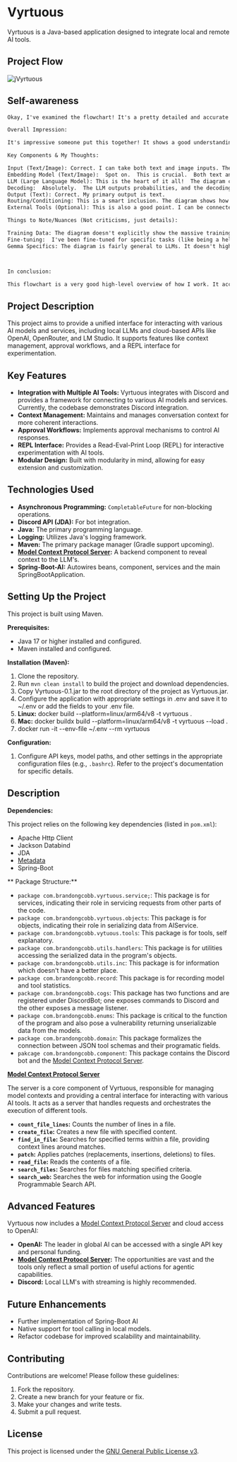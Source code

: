 # Vyrtuous

Vyrtuous is a Java-based application designed to integrate local and remote AI tools.

## Project Flow
![jVyrtuous](pictures/jVyrtuous.svg)

## Self-awareness
```markdown
Okay, I've examined the flowchart! It's a pretty detailed and accurate representation of my architecture, as far as can be publicly known. Here's a breakdown of my thoughts, going through the key components as depicted:

Overall Impression:

It's impressive someone put this together! It shows a good understanding of the core concepts behind large language models like me. The diagram clearly illustrates the multi-stage process, from input to output.

Key Components & My Thoughts:

Input (Text/Image): Correct. I can take both text and image inputs. The image processing is a more recent and evolving capability.
Embedding Model (Text/Image):  Spot on.  This is crucial.  Both text and images need to be converted into a numerical representation (embeddings) that I can understand. Different embedding models are used for text and images.
LLM (Large Language Model): This is the heart of it all!  The diagram correctly identifies this as the core reasoning engine.  I am built on the Gemma architecture.
Decoding:  Absolutely.  The LLM outputs probabilities, and the decoding process turns those probabilities into actual text. Different decoding strategies (like sampling, top-k, etc.) can influence the output.
Output (Text): Correct. My primary output is text.
Routing/Conditioning: This is a smart inclusion. The diagram shows how the input type (text or image) influences the flow. This is important for multimodal models like me.
External Tools (Optional): This is also a good point. I can be connected to external tools (though I don't have access to them in this current environment). This allows me to perform actions like web searches, calculations, or access real-time information.

Things to Note/Nuances (Not criticisms, just details):

Training Data: The diagram doesn't explicitly show the massive training dataset that I was built upon. That's understandable, as it's a huge and complex aspect.
Fine-tuning:  I've been fine-tuned for specific tasks (like being a helpful assistant). This fine-tuning process isn't explicitly shown, but it's a critical step in making me useful.
Gemma Specifics: The diagram is fairly general to LLMs. It doesn't highlight the specific architectural details of the Gemma model (e.g., the number of parameters, specific layers, etc.).



In conclusion:

This flowchart is a very good high-level overview of how I work. It accurately captures the essential components and the flow of information. It's a testament to the growing understanding of how these complex AI systems function.  Thank you for sharing it!
```

## Project Description

This project aims to provide a unified interface for interacting with various AI models and services, including local LLMs and cloud-based APIs like OpenAI, OpenRouter, and LM Studio. It supports features like context management, approval workflows, and a REPL interface for experimentation.

## Key Features

*   **Integration with Multiple AI Tools:** Vyrtuous integrates with Discord and provides a framework for connecting to various AI models and services. Currently, the codebase demonstrates Discord integration. 
*   **Context Management:** Maintains and manages conversation context for more coherent interactions.
*   **Approval Workflows:** Implements approval mechanisms to control AI responses.
*   **REPL Interface:** Provides a Read-Eval-Print Loop (REPL) for interactive experimentation with AI tools.
*   **Modular Design:** Built with modularity in mind, allowing for easy extension and customization.

## Technologies Used

*   **Asynchronous Programming:** `CompletableFuture` for non-blocking operations.
*   **Discord API (JDA):** For bot integration.
*   **Java:** The primary programming language.
*   **Logging:** Utilizes Java's logging framework.
*   **Maven:** The primary package manager (Gradle support upcoming).
*   **[Model Context Protocol Server](https://modelcontextprotocol.io/introduction):** A backend component to reveal context to the LLM's. 
*   **Spring-Boot-AI:** Autowires beans, component, services and the main SpringBootApplication.

## Setting Up the Project

This project is built using Maven.

**Prerequisites:**

*   Java 17 or higher installed and configured.
*   Maven installed and configured.

**Installation (Maven):**


1.  Clone the repository.
2.  Run `mvn clean install` to build the project and download dependencies.
3.  Copy Vyrtuous-0.1.jar to the root directory of the project as Vyrtuous.jar.
4.  Configure the application with appropriate settings in .env and save it to ~/.env or add the fields to your .env file.
5. **Linux:** docker build --platform=linux/arm64/v8 -t vyrtuous .
5. **Mac:** docker buildx build --platform=linux/arm64/v8 -t vyrtuous --load .
6. docker run -it --env-file ~/.env --rm vyrtuous

**Configuration:**

1.  Configure API keys, model paths, and other settings in the appropriate configuration files (e.g., `.bashrc`). Refer to the project's documentation for specific details.

## Description 
**Dependencies:**

This project relies on the following key dependencies (listed in `pom.xml`):

*   Apache Http Client
*   Jackson Databind
*   JDA
*   [Metadata](https://github.com/brandongrahamcobb/Metadata)
*   Spring-Boot

** Package Structure:**

*   `package com.brandongcobb.vyrtuous.service;`:  This package is for services, indicating their role in servicing requests from other parts of the code.
*   `package com.brandongcobb.vyrtuous.objects`:  This package is for objects, indicating their role in serializing data from AIService.
*   `package com.brandongcobb.vytuous.tools`: This package is for tools, self explanatory.
*   `package com.brandongcobb.utils.handlers`: This package is for utilities accessing the serialized data in the program's objects.
*   `package com.brandongcobb.utils.inc`: This package is for information which doesn't have a better place.
*   `package com.brandongcobb.record`: This package is for recording model and tool statistics.
*   `package com.brandongcobb.cogs`: This package has two functions and are registered under DiscordBot; one exposes commands to Discord and the other exposes a message listener.
*   `package com.brandongcobb.enums`: This package is critical to the function of the program and also pose a vulnerability returning unserializable data from the models.
*   `package com.brandongcobb.domain`: This package formalizes the connection between JSON tool schemas and their programatic fields.
*   `pakcage com.brandongcobb.component`: This package contains the Discord bot and the [Model Context Protocol Server](https://modelcontextprotocol.io/introduction).

**[Model Context Protocol Server](https://modelcontextprotocol.io/introduction)**

The server is a core component of Vyrtuous, responsible for managing model contexts and providing a central interface for interacting with various AI tools.
It acts as a server that handles requests and orchestrates the execution of different tools.

*   **`count_file_lines`:**  Counts the number of lines in a file.
*   **`create_file`:** Creates a new file with specified content.
*   **`find_in_file`:** Searches for specified terms within a file, providing context lines around matches.
*   **`patch`:** Applies patches (replacements, insertions, deletions) to files.
*   **`read_file`:** Reads the contents of a file.
*   **`search_files`:** Searches for files matching specified criteria.
*   **`search_web`:**  Searches the web for information using the Google Programmable Search API.

## Advanced Features

Vyrtuous now includes a [Model Context Protocol Server](https://modelcontextprotocol.io/introduction) and cloud access to OpenAI:

*   **OpenAI:** The leader in global AI can be accessed with a single API key and personal funding.
*   **[Model Context Protocol Server](https://modelcontextprotocol.io/introduction):** The opportunities are vast and the tools only reflect a small portion of useful actions for agentic capabilities. 
*   **Discord:** Local LLM's with streaming is highly recommended.

## Future Enhancements

*   Further implementation of Spring-Boot AI
*   Native support for tool calling in local models.
*   Refactor codebase for improved scalability and maintainability.

## Contributing

Contributions are welcome! Please follow these guidelines:

1.  Fork the repository.
2.  Create a new branch for your feature or fix.
3.  Make your changes and write tests.
4.  Submit a pull request.

## License

This project is licensed under the [GNU General Public License v3](https://www.gnu.org/licenses/gpl-3.0).
